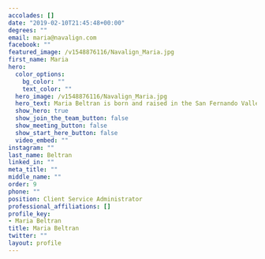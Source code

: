 ```yaml
---
accolades: []
date: "2019-02-10T21:45:48+00:00"
degrees: ""
email: maria@navalign.com
facebook: ""
featured_image: /v1548876116/Navalign_Maria.jpg
first_name: Maria
hero:
  color_options:
    bg_color: ""
    text_color: ""
  hero_image: /v1548876116/Navalign_Maria.jpg
  hero_text: Maria Beltran is born and raised in the San Fernando Valley.
  show_hero: true
  show_join_the_team_button: false
  show_meeting_button: false
  show_start_here_button: false
  video_embed: ""
instagram: ""
last_name: Beltran
linked_in: ""
meta_title: ""
middle_name: ""
order: 9
phone: ""
position: Client Service Administrator
professional_affiliations: []
profile_key:
- Maria Beltran
title: Maria Beltran
twitter: ""
layout: profile
---
```

